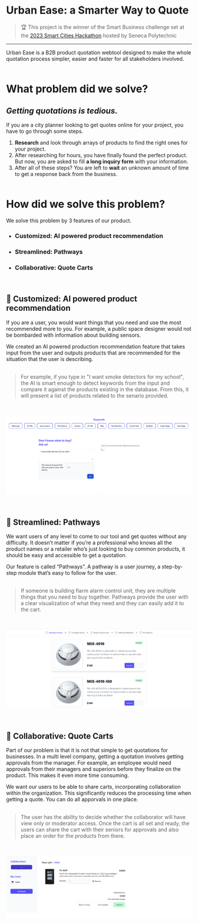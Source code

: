 # **Urban Ease: a Smarter Way to Quote**

> 🏆 This project is the winner of the Smart Business challenge set at the [2023 Smart Cities Hackathon](https://www.senecahackathon.com/ "Seneca Hackathon Home") hosted by Seneca Polytechnic

---

Urban Ease is a B2B product quotation webtool designed to make the whole quotation process simpler, easier and faster for all stakeholders involved. <br><br>

# **What problem did we solve?**

## _Getting quotations is tedious._

If you are a city planner looking to get quotes online for your project, you have to go through some steps.

1. **Research** and look through arrays of products to find the right ones for your project.
2. After researching for hours, you have finally found the perfect product. But now, you are asked to fill **a long inquiry form** with your information.
3. After all of these steps? You are left to **wait** an unknown amount of time to get a response back from the business.<br><br>

# **How did we solve this problem?**

We solve this problem by 3 features of our product.

- ### **Customized**: AI powered product recommendation
- ### **Streamlined**: Pathways
- ### **Collaborative**: Quote Carts
  <br>

## 📌 **Customized**: AI powered product recommendation

If you are a user, you would want things that you need and use the most recommended more to you. For example, a public space designer would not be bombarded with information about building sensors.

We created an AI powered production recommendation feature that takes input from the user and outputs products that are recommended for the situation that the user is describing.<br><br>

> For example, if you type in "I want smoke detectors for my school", the AI is smart enough to detect keywords from the input and compare it against the products existing in the database. From this, it will present a list of products related to the senario provided.

<br>

![Webpage for AI powered product recommedantion tool](./public/photo/SS1.png?raw=true "AI powered product recommedantion tool")

<br>

## 📌 **Streamlined**: Pathways

We want users of any level to come to our tool and get quotes without any difficulty. It doesn’t matter if you’re a professional who knows all the product names or a retailer who’s just looking to buy common products, it should be easy and accessible to get a quotation.

Our feature is called “Pathways”. A pathway is a user journey, a step-by-step module that’s easy to follow for the user.<br><br>

> If someone is building fiarm alarm control unit, they are multiple things that you need to buy together. Pathways provide the user with a clear visualization of what they need and they can easily add it to the cart.

<br>

![Webpage for pathways, with products displayed in steps](./public/photo/SS2.png?raw=true "Pathways")

<br>

## 📌 **Collaborative**: Quote Carts

Part of our problem is that it is not that simple to get quotations for businesses. In a multi level company, getting a quotation involves getting approvals from the manager. For example, an employee would need approvals from their managers and superiors before they finalize on the product. This makes it even more time consuming.

We want our users to be able to share carts, incorporating collaboration within the organization. This significantly reduces the processing time when getting a quote. You can do all apporvals in one place.<br><br>

> The user has the ability to decide whether the collaborator will have view only or moderator access. Once the cart is all set and ready, the users can share the cart with their seniors for approvals and also place an order for the products from there.

<br>

![Webpage for carts, displaying collaborator and added product](./public/photo/SS3.png?raw=true "Carts")

<br>
